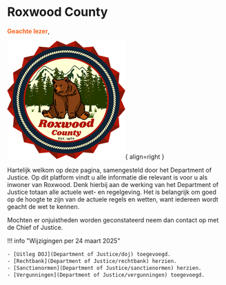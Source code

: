 # Roxwood County 

<span style="color: #fc631e;">__Geachte lezer__</span>,

![Image title](img/roxwood.webp){ align=right }

Hartelijk welkom op deze pagina, samengesteld door het Department of Justice.
Op dit platform vindt u alle informatie die relevant is voor u als inwoner van Roxwood. 
Denk hierbij aan de werking van het Department of Justice totaan alle actuele wet- en regelgeving. 
Het is belangrijk om goed op de hoogte te zijn van de actuele regels en wetten, want iedereen wordt geacht de wet te kennen.

Mochten er onjuistheden worden geconstateerd neem dan contact op met de Chief of Justice.

!!! info "Wijzigingen per 24 maart 2025"

    - [Uitleg DOJ](Department of Justice/doj) toegevoegd.
    - [Rechtbank](Department of Justice/rechtbank) herzien.
    - [Sanctienormen](Department of Justice/sanctienormen) herzien.
    - [Vergunningen](Department of Justice/vergunningen) toegevoegd.

